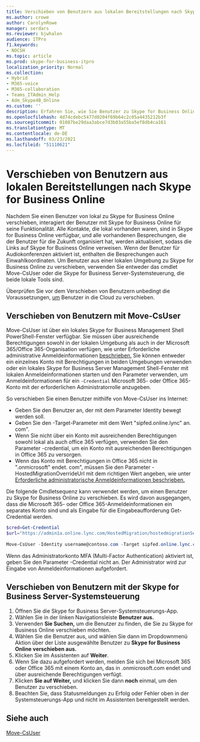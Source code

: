 ```yaml
---
title: Verschieben von Benutzern aus lokalen Bereitstellungen nach Skype for Business Online
ms.author: crowe
author: CarolynRowe
manager: serdars
ms.reviewer: bjwhalen
audience: ITPro
f1.keywords:
- NOCSH
ms.topic: article
ms.prod: skype-for-business-itpro
localization_priority: Normal
ms.collection:
- Hybrid
- M365-voice
- M365-collaboration
- Teams_ITAdmin_Help
- Adm_Skype4B_Online
ms.custom: ''
description: Erfahren Sie, wie Sie Benutzer zu Skype for Business Online verschieben.
ms.openlocfilehash: 4d74cdebc5477d0204f69b64c2c05a4435212b3f
ms.sourcegitcommit: 01087be29daa3abce7d3b03a55ba5ef8db4ca161
ms.translationtype: MT
ms.contentlocale: de-DE
ms.lasthandoff: 03/23/2021
ms.locfileid: "51110621"
---
```

# <a name="move-users-from-on-premises-to-skype-for-business-online"></a>Verschieben von Benutzern aus lokalen Bereitstellungen nach Skype for Business Online

Nachdem Sie einen Benutzer von lokal zu Skype for Business Online verschieben, interagiert der Benutzer mit Skype for Business Online für seine Funktionalität. Alle Kontakte, die lokal vorhanden waren, sind in Skype for Business Online verfügbar, und alle vorhandenen Besprechungen, die der Benutzer für die Zukunft organisiert hat, werden aktualisiert, sodass die Links auf Skype for Business Online verweisen. Wenn der Benutzer für Audiokonferenzen aktiviert ist, enthalten die Besprechungen auch Einwahlkoordinaten.  Um Benutzer aus einer lokalen Umgebung zu Skype for Business Online zu verschieben, verwenden Sie entweder das cmdlet Move-CsUser oder die Skype for Business Server-Systemsteuerung, die beide lokale Tools sind. 

Überprüfen Sie vor dem Verschieben von Benutzern unbedingt die Voraussetzungen, [um](move-users-between-on-premises-and-cloud.md#prerequisites) Benutzer in die Cloud zu verschieben.
 
## <a name="move-users-with-move-csuser"></a>Verschieben von Benutzern mit Move-CsUser 

Move-CsUser ist über ein lokales Skype for Business Management Shell PowerShell-Fenster verfügbar. Sie müssen über ausreichende Berechtigungen sowohl in der lokalen Umgebung als auch in der Microsoft 365/Office 365-Organisation verfügen, wie unter Erforderliche administrative Anmeldeinformationen [beschrieben.](move-users-between-on-premises-and-cloud.md#required-administrative-credentials) Sie können entweder ein einzelnes Konto mit Berechtigungen in beiden Umgebungen verwenden oder ein lokales Skype for Business Server Management Shell-Fenster mit lokalen Anmeldeinformationen starten und den Parameter verwenden, um Anmeldeinformationen für ein `-Credential` Microsoft 365- oder Office 365-Konto mit der erforderlichen Administratorrolle anzugeben.

So verschieben Sie einen Benutzer mithilfe von Move-CsUser ins Internet:

- Geben Sie den Benutzer an, der mit dem Parameter Identity bewegt werden soll.
- Geben Sie den -Target-Parameter mit dem Wert "sipfed.online.lync" an. <span> com".
- Wenn Sie nicht über ein Konto mit ausreichenden Berechtigungen sowohl lokal als auch office 365 verfügen, verwenden Sie den Parameter -credential, um ein Konto mit ausreichenden Berechtigungen in Office 365 zu versorgen.
- Wenn das Konto mit Berechtigungen in Office 365 nicht in ".onmicrosoft" endet. <span> com", müssen Sie den Parameter -HostedMigrationOverrideUrl mit dem richtigen Wert angeben, wie unter [Erforderliche administratorische Anmeldeinformationen beschrieben.](move-users-between-on-premises-and-cloud.md#required-administrative-credentials)

Die folgende Cmdletsequenz kann verwendet werden, um einen Benutzer zu Skype for Business Online zu verschieben. Es wird davon ausgegangen, dass die Microsoft 365- oder Office 365-Anmeldeinformationen ein separates Konto sind und als Eingabe für die Eingabeaufforderung Get-Credential werden.

```PowerShell
$cred=Get-Credential
$url="https://admin1a.online.lync.com/HostedMigration/hostedmigrationService.svc"
 
Move-CsUser -Identity username@contoso.com -Target sipfed.online.lync.com -Credential $cred -HostedMigrationOverrideUrl $url
```

Wenn das Administratorkonto MFA (Multi-Factor Authentication) aktiviert ist, geben Sie den Parameter -Credential nicht an. Der Administrator wird zur Eingabe von Anmeldeinformationen aufgefordert.

## <a name="move-users-with-skype-for-business-server-control-panel"></a>Verschieben von Benutzern mit der Skype for Business Server-Systemsteuerung 

1. Öffnen Sie die Skype for Business Server-Systemsteuerungs-App.
2. Wählen Sie in der linken Navigationsleiste **Benutzer aus.**
3. Verwenden **Sie Suchen,** um die Benutzer zu finden, die Sie zu Skype for Business Online verschieben möchten.
4. Wählen Sie die Benutzer aus, und  wählen Sie dann im Dropdownmenü Aktion über der Liste ausgewählte Benutzer zu **Skype for Business Online verschieben aus.**
5. Klicken Sie im Assistenten auf **Weiter**.
6. Wenn Sie dazu aufgefordert werden, melden Sie sich bei Microsoft 365 oder Office 365 mit einem Konto an, das in .onmicrosoft.com endet und über ausreichende Berechtigungen verfügt.
7. Klicken **Sie auf Weiter,** und klicken Sie dann **noch** einmal, um den Benutzer zu verschieben.
8. Beachten Sie, dass Statusmeldungen zu Erfolg oder Fehler oben in der Systemsteuerungs-App und nicht im Assistenten bereitgestellt werden.

## <a name="see-also"></a>Siehe auch

[Move-CsUser](/powershell/module/skype/move-csuser)